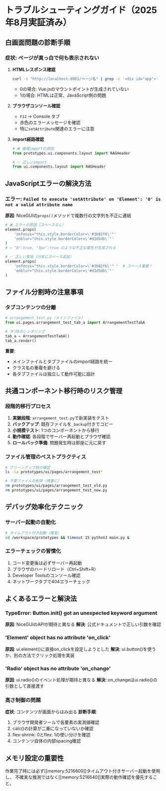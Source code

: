 # トラブルシューティングガイド（2025年8月実証済み）

## 白画面問題の診断手順

### 症状: ページが真っ白で何も表示されない
1. **HTMLレスポンス確認**
   ```bash
   curl -s "http://localhost:8081/ページ名" | grep -c '<div id="app">'
   ```
   - 0の場合: Vue.jsのマウントポイントが生成されていない
   - 1の場合: HTMLは正常、JavaScript側の問題

2. **ブラウザコンソール確認**
   - `F12` → Console タブ
   - 赤色のエラーメッセージを確認
   - 特に`setAttribute`関連のエラーに注意

3. **import経路確認**
   ```python
   # ❌ 循環importの原因
   from prototypes.ui.components.layout import RAGHeader
   
   # ✅ 正しいimport
   from ui.components.layout import RAGHeader
   ```

## JavaScriptエラーの解決方法

### エラー: `Failed to execute 'setAttribute' on 'Element': '0' is not a valid attribute name`

**原因**: NiceGUIの`props()`メソッドで複数行の文字列を不正に連結

```python
# ❌ エラーの原因（スペースなし）
element.props(
    'onfocus="this.style.borderColor=\'#3b82f6\'"'
    'onblur="this.style.borderColor=\'#d1d5db\'"'
)
# → "0":true, "3px":true のような不正な属性が生成される

# ✅ 正しい実装（行末にスペース追加）
element.props(
    'onfocus="this.style.borderColor=\'#3b82f6\'" '  # スペース重要！
    'onblur="this.style.borderColor=\'#d1d5db\'"'
)
```

## ファイル分割時の注意事項

### タブコンテンツの分離
```python
# arrangement_test.py（メインファイル）
from ui.pages.arrangement_test_tab_a import ArrangementTestTabA

# タブAのレンダリング
tab_a = ArrangementTestTabA()
tab_a.render()
```

**重要**: 
- メインファイルとタブファイルのimport経路を統一
- クラス名の重複を避ける
- 各タブファイルは独立して動作可能に設計

## 共通コンポーネント移行時のリスク管理

### 段階的移行プロセス
1. **実験段階**: `arrangement_test.py`で新実装をテスト
2. **バックアップ**: 既存ファイルを`_backup`付きでコピー
3. **小規模テスト**: 1つのコンポーネントから移行
4. **動作確認**: 各段階でサーバー再起動とブラウザ確認
5. **ロールバック準備**: 問題発生時は即座に元に戻す

### ファイル管理のベストプラクティス
```bash
# クリーンアップ前の確認
ls -la prototypes/ui/pages/arrangement_test*

# 不要ファイルの削除（慎重に）
rm prototypes/ui/pages/arrangement_test_old.py
rm prototypes/ui/pages/arrangement_test_new.py
```

## デバッグ効率化テクニック

### サーバー起動の自動化
```bash
# タイムアウト付き起動（推奨）
cd /workspace/prototypes && timeout 15 python3 main.py &
```

### エラーチェックの習慣化
1. コード変更後は必ずサーバー再起動
2. ブラウザのハードリロード（Ctrl+Shift+R）
3. Developer Toolsのコンソール確認
4. ネットワークタブで404エラーチェック

## よくあるエラーと解決法

### TypeError: Button.__init__() got an unexpected keyword argument
**原因**: NiceGUIのAPIが期待と異なる
**解決**: 公式ドキュメントで正しい引数を確認

### 'Element' object has no attribute 'on_click'
**原因**: ui.element()に直接on_clickを設定しようとした
**解決**: ui.button()を使うか、別の方法でクリック処理を実装

### 'Radio' object has no attribute 'on_change'
**原因**: ui.radio()のイベント処理が期待と異なる
**解決**: on_changeはui.radio()の引数として直接渡す

### 高さ制御の問題
**症状**: コンテンツが画面からはみ出る
**診断手順**:
1. ブラウザ開発者ツールで各要素の実測値確認
2. calc()の計算が二重になっていないか確認
3. flex-shrink: 0とflex: 1の使い分けを確認
4. コンテンツ自体の内部spacing確認

## メモリ設定の重要性

作業完了時には必ず[[memory:5216600]]タイムアウト付きサーバー起動を使用し、
不確実な推測ではなく[[memory:5216640]]実際の動作確認を優先すること。